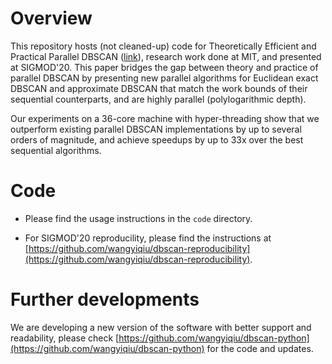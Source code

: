 # Overview

This repository hosts (not cleaned-up) code for Theoretically Efficient and Practical Parallel DBSCAN ([link](https://arxiv.org/abs/1912.06255)), research work done at MIT, and presented at SIGMOD'20. This paper bridges the gap between theory and practice of parallel DBSCAN by presenting new parallel algorithms for Euclidean exact DBSCAN and approximate DBSCAN that match the work bounds of their sequential counterparts, and are highly parallel (polylogarithmic depth).

Our experiments on a 36-core machine with hyper-threading show that we outperform existing parallel DBSCAN implementations by up to several orders of magnitude, and achieve speedups by up to 33x over the best sequential algorithms.

# Code

* Please find the usage instructions in the ``code`` directory.

* For SIGMOD'20 reproducility, please find the instructions at [https://github.com/wangyiqiu/dbscan-reproducibility](https://github.com/wangyiqiu/dbscan-reproducibility).

# Further developments

We are developing a new version of the software with better support and readability, please check [https://github.com/wangyiqiu/dbscan-python](https://github.com/wangyiqiu/dbscan-python) for the code and updates.
